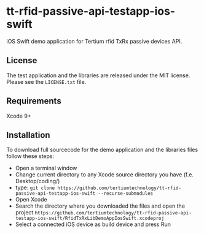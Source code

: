 # tt-rfid-passive-api-testapp-ios-swift
iOS Swift demo application for Tertium rfid TxRx passive devices API.

## License
The test application and the libraries are released under the MIT license. Please see the `LICENSE.txt` file.

## Requirements
Xcode 9+

## Installation
To download full sourcecode for the demo application and the libraries files follow these steps:

- Open a terminal window
- Change current directory to any Xcode source directory you have (f.e. Desktop/coding/)
- type: ```git clone https://github.com/tertiumtechnology/tt-rfid-passive-api-testapp-ios-swift --recurse-submodules ```
- Open Xcode
- Search the directory where you downloaded the files and open the project ```https://github.com/tertiumtechnology/tt-rfid-passive-api-testapp-ios-swift/RfidTxRxLibDemoAppIosSwift.xcodeproj```
- Select a connected iOS device as build device and press Run
